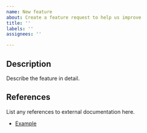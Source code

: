 ```yaml
---
name: New feature
about: Create a feature request to help us improve
title: ''
labels: ''
assignees: ''

---
```


## Description

Describe the feature in detail.

## References

List any references to external documentation here.

- [Example](https://example.com)
